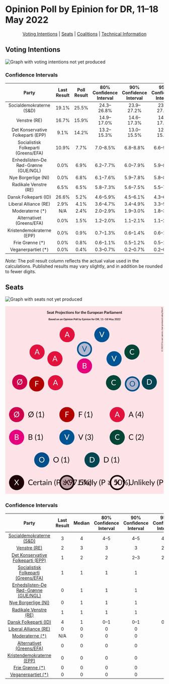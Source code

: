 # Opinion Poll by Epinion for DR, 11–18 May 2022

<p align="center"><a href="#voting-intentions">Voting Intentions</a> | <a href="#seats">Seats</a> | <a href="#coalitions">Coalitions</a> | <a href="#technical-information">Technical Information</a></p>

## Voting Intentions

![Graph with voting intentions not yet produced](2022-05-18-Epinion.png "Voting Intentions")

### Confidence Intervals

| Party | Last Result | Poll Result | 80% Confidence Interval | 90% Confidence Interval | 95% Confidence Interval | 99% Confidence Interval |
|:-----:|:-----------:|:-----------:|:-----------------------:|:-----------------------:|:-----------------------:|:-----------------------:|
| Socialdemokraterne (S&D) | 19.1% | 25.5% | 24.3–26.8% |23.9–27.2% |23.6–27.5% |23.0–28.1% |
| Venstre (RE) | 16.7% | 15.9% | 14.9–17.0% |14.6–17.3% |14.4–17.6% |13.9–18.1% |
| Det Konservative Folkeparti (EPP) | 9.1% | 14.2% | 13.2–15.3% |13.0–15.5% |12.7–15.8% |12.3–16.3% |
| Socialistisk Folkeparti (Greens/EFA) | 10.9% | 7.7% | 7.0–8.5% |6.8–8.8% |6.6–9.0% |6.3–9.4% |
| Enhedslisten–De Rød-Grønne (GUE/NGL) | 0.0% | 6.9% | 6.2–7.7% |6.0–7.9% |5.9–8.1% |5.5–8.5% |
| Nye Borgerlige (NI) | 0.0% | 6.8% | 6.1–7.6% |5.9–7.8% |5.8–8.0% |5.4–8.4% |
| Radikale Venstre (RE) | 6.5% | 6.5% | 5.8–7.3% |5.6–7.5% |5.5–7.7% |5.2–8.0% |
| Dansk Folkeparti (ID) | 26.6% | 5.2% | 4.6–5.9% |4.5–6.1% |4.3–6.3% |4.1–6.6% |
| Liberal Alliance (RE) | 2.9% | 4.1% | 3.6–4.7% |3.4–4.9% |3.3–5.1% |3.1–5.4% |
| Moderaterne (*) | N/A | 2.4% | 2.0–2.9% |1.9–3.0% |1.8–3.2% |1.6–3.4% |
| Alternativet (Greens/EFA) | 0.0% | 1.5% | 1.2–2.0% |1.1–2.1% |1.1–2.2% |0.9–2.4% |
| Kristendemokraterne (EPP) | 0.0% | 0.9% | 0.7–1.3% |0.6–1.4% |0.6–1.4% |0.5–1.6% |
| Frie Grønne (*) | 0.0% | 0.8% | 0.6–1.1% |0.5–1.2% |0.5–1.3% |0.4–1.5% |
| Veganerpartiet (*) | 0.0% | 0.4% | 0.3–0.7% |0.2–0.7% |0.2–0.8% |0.2–0.9% |

*Note:* The poll result column reflects the actual value used in the calculations. Published results may vary slightly, and in addition be rounded to fewer digits.

## Seats

![Graph with seats not yet produced](2022-05-18-Epinion-seats.png "Seats")

![Graph with seating plan not yet produced](2022-05-18-Epinion-seating-plan.png "Seating Plan")

### Confidence Intervals

| Party | Last Result | Median | 80% Confidence Interval | 90% Confidence Interval | 95% Confidence Interval | 99% Confidence Interval |
|:-----:|:-----------:|:------:|:-----------------------:|:-----------------------:|:-----------------------:|:-----------------------:|
| <a href="#socialdemokraterne-(s&d)">Socialdemokraterne (S&D)</a> | 3 | 4 | 4–5 |4–5 |4–5 |4–5 |
| <a href="#venstre-(re)">Venstre (RE)</a> | 2 | 3 | 3 |3 |2–3 |2–3 |
| <a href="#det-konservative-folkeparti-(epp)">Det Konservative Folkeparti (EPP)</a> | 1 | 2 | 2 |2–3 |2–3 |2–3 |
| <a href="#socialistisk-folkeparti-(greens/efa)">Socialistisk Folkeparti (Greens/EFA)</a> | 1 | 1 | 1 |1 |1 |1 |
| <a href="#enhedslisten–de-rød-grønne-(gue/ngl)">Enhedslisten–De Rød-Grønne (GUE/NGL)</a> | 0 | 1 | 1 |1 |1 |1 |
| <a href="#nye-borgerlige-(ni)">Nye Borgerlige (NI)</a> | 0 | 1 | 1 |1 |1 |1 |
| <a href="#radikale-venstre-(re)">Radikale Venstre (RE)</a> | 1 | 1 | 1 |1 |1 |1 |
| <a href="#dansk-folkeparti-(id)">Dansk Folkeparti (ID)</a> | 4 | 1 | 0–1 |0–1 |0–1 |0–1 |
| <a href="#liberal-alliance-(re)">Liberal Alliance (RE)</a> | 0 | 0 | 0 |0 |0 |0 |
| <a href="#moderaterne-(*)">Moderaterne (*)</a> | N/A | 0 | 0 |0 |0 |0 |
| <a href="#alternativet-(greens/efa)">Alternativet (Greens/EFA)</a> | 0 | 0 | 0 |0 |0 |0 |
| <a href="#kristendemokraterne-(epp)">Kristendemokraterne (EPP)</a> | 0 | 0 | 0 |0 |0 |0 |
| <a href="#frie-grønne-(*)">Frie Grønne (*)</a> | 0 | 0 | 0 |0 |0 |0 |
| <a href="#veganerpartiet-(*)">Veganerpartiet (*)</a> | 0 | 0 | 0 |0 |0 |0 |

